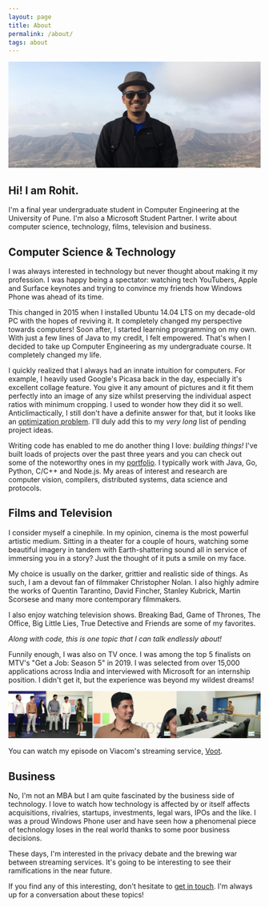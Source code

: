 ```yaml
---
layout: page
title: About
permalink: /about/
tags: about
---
```


![avatar](/images/me_banner.jpg)

## Hi! I am Rohit.

I'm a final year undergraduate student in Computer Engineering at the University of Pune. I'm also a Microsoft Student Partner. I write about computer science, technology, films, television and business.

## Computer Science & Technology

I was always interested in technology but never thought about making it my profession. I was happy being a spectator: watching tech YouTubers, Apple and Surface keynotes and trying to convince my friends how Windows Phone was ahead of its time.

This changed in 2015 when I installed Ubuntu 14.04 LTS on my decade-old PC with the hopes of reviving it. It completely changed my perspective towards computers! Soon after, I started learning programming on my own. With just a few lines of Java to my credit, I felt empowered. That's when I decided to take up Computer Engineering as my undergraduate course. It completely changed my life.

I quickly realized that I always had an innate intuition for computers. For example, I heavily used Google's Picasa back in the day, especially it's excellent collage feature. You give it any amount of pictures and it fit them perfectly into an image of any size whilst preserving the individual aspect ratios with minimum cropping. I used to wonder how they did it so well. Anticlimactically, I still don't have a definite answer for that, but it looks like an [optimization problem](https://en.wikipedia.org/wiki/Optimization_problem). I'll duly add this to my _very long_ list of pending project ideas.

Writing code has enabled to me do another thing I love: _building things!_ I've built loads of projects over the past three years and you can check out some of the noteworthy ones in my [portfolio](/portfolio). I typically work with Java, Go, Python, C/C++ and Node.js. My areas of interest and research are computer vision, compilers, distributed systems, data science and protocols.

## Films and Television
I consider myself a cinephile. In my opinion, cinema is the most powerful artistic medium. Sitting in a theater for a couple of hours, watching some beautiful imagery in tandem with Earth-shattering sound all in service of immersing you in a story? Just the thought of it puts a smile on my face.

My choice is usually on the darker, grittier and realistic side of things. As such, I am a devout fan of filmmaker Christopher Nolan. I also highly admire the works of Quentin Tarantino, David Fincher, Stanley Kubrick, Martin Scorsese and many more contemporary filmmakers.

I also enjoy watching television shows. Breaking Bad, Game of Thrones, The Office, Big Little Lies, True Detective and Friends are some of my favorites.

_Along with code, this is one topic that I can talk endlessly about!_

Funnily enough, I was also on TV once. I was among the top 5 finalists on MTV's "Get a Job: Season 5" in 2019. I was selected from over 15,000 applications across India and interviewed with Microsoft for an internship position. I didn't get it, but the experience was beyond my wildest dreams!

![msft_mtv](/images/msft_mtv.jpg)

You can watch my episode on Viacom's streaming service, [Voot](https://www.voot.com/shows/linkedin-mtv-get-a-job-s05/5/794752/interns-in-it-to-win-it-/802875).

## Business
No, I'm not an MBA but I am quite fascinated by the business side of technology. I love to watch how technology is affected by or itself affects acquisitions, rivalries, startups, investments, legal wars, IPOs and the like. I was a proud Windows Phone user and have seen how a phenomenal piece of technology loses in the real world thanks to some poor business decisions.

These days, I'm interested in the privacy debate and the brewing war between streaming services. It's going to be interesting to see their ramifications in the near future.

If you find any of this interesting, don't hesitate to [get in touch](/contact). I'm always up for a conversation about these topics!
